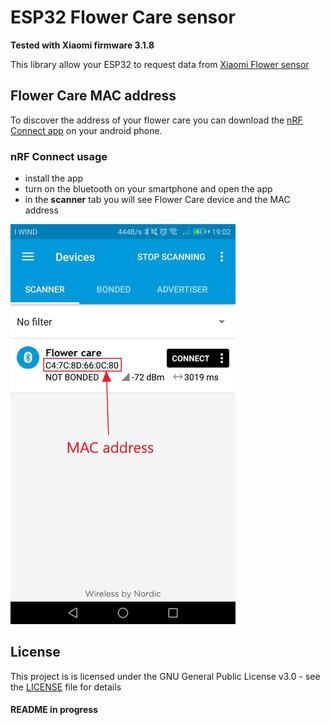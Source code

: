 # ESP32 Flower Care sensor
**Tested with Xiaomi firmware 3.1.8**

This library allow your ESP32 to request data from [Xiaomi Flower sensor](http://www.huahuacaocao.com/product)

## Flower Care MAC address
To discover the address of your flower care you can download the [nRF Connect app](https://play.google.com/store/apps/details?id=no.nordicsemi.android.mcp&hl=it) on your android phone.

### nRF Connect usage
* install the app
* turn on the bluetooth on your smartphone and open the app
* in the **scanner** tab you will see Flower Care device and the MAC address

![nRF_screenshot](nRF_screenshot.png)

## License

This project is  is licensed under the GNU General Public License v3.0 - see the [LICENSE](LICENSE) file for details

#### README in progress
